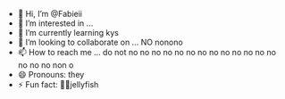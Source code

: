 - 👋 Hi, I’m @Fabieii
- 👀 I’m interested in ...
- 🌱 I’m currently learning kys
- 💞️ I’m looking to collaborate on ... NO nonono 
- 📫 How to reach me ... do not no no no no no no no no no no no no no no no no non o
- 😄 Pronouns: they
- ⚡ Fun fact: 🪼🪼jellyfish

<!---
Fabieii/Fabieii is a ✨ special ✨ repository because its `README.md` (this file) appears on your GitHub profile.
You can click the Preview link to take a look at your changes. ok
--->
